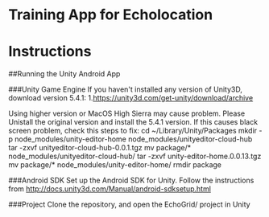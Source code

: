 **Training App for Echolocation**
==============================

# Instructions
##Running the Unity Android App

###Unity Game Engine
If you haven't installed any version of Unity3D, download version 5.4.1:
1.https://unity3d.com/get-unity/download/archive

Using higher version or MacOS High Sierra may cause problem. Please Unistall the original version and install the 5.4.1 version. 
If this causes black screen problem, check this steps to fix:
cd ~/Library/Unity/Packages
mkdir -p node_modules/unity-editor-home node_modules/unityeditor-cloud-hub
tar -zxvf unityeditor-cloud-hub-0.0.1.tgz
mv package/* node_modules/unityeditor-cloud-hub/
tar -zxvf unity-editor-home.0.0.13.tgz
mv package/* node_modules/unity-editor-home/
rmdir package

###Android SDK
Set up the Android SDK for Unity. Follow the instructions from http://docs.unity3d.com/Manual/android-sdksetup.html

###Project
Clone the repository, and open the EchoGrid/ project in Unity
